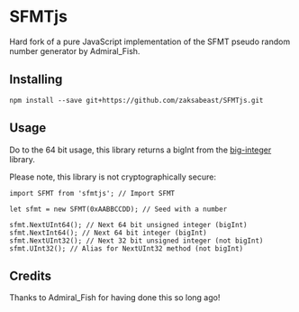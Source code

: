 # SFMTjs

Hard fork of a pure JavaScript implementation of the SFMT pseudo random number generator by Admiral_Fish.

## Installing

```
npm install --save git+https://github.com/zaksabeast/SFMTjs.git
```

## Usage

Do to the 64 bit usage, this library returns a bigInt from the [big-integer](https://www.npmjs.com/package/big-integer) library.

Please note, this library is not cryptographically secure:

```
import SFMT from 'sfmtjs'; // Import SFMT

let sfmt = new SFMT(0xAABBCCDD); // Seed with a number

sfmt.NextUInt64(); // Next 64 bit unsigned integer (bigInt)
sfmt.NextInt64(); // Next 64 bit integer (bigInt)
sfmt.NextUInt32(); // Next 32 bit unsigned integer (not bigInt)
sfmt.UInt32(); // Alias for NextUInt32 method (not bigInt)
```

## Credits

Thanks to Admiral_Fish for having done this so long ago!
